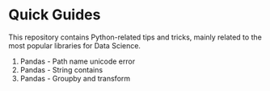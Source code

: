 # Quick Guides
This repository contains Python-related tips and tricks, mainly related to the most popular libraries for Data Science.

<ol>
  <li>Pandas - Path name unicode error</li>
  <li>Pandas - String contains</li>
  <li>Pandas - Groupby and transform</li>
</ol>
